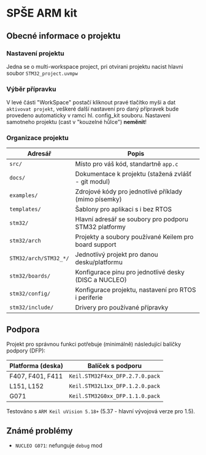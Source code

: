 # SPŠE ARM kit

## Obecné informace o projektu

### Nastavení projektu

Jedna se o multi-workspace project, pri otvirani projektu nacist hlavni soubor
`STM32_project.uvmpw`

### Výběr přípravku

V levé části "WorkSpace" postačí kliknout pravé tlačítko myši a dat 
`aktivovat projekt`, veškeré další nastavení pro daný přípravek bude
provedeno automaticky v ramci hl. config_kit souboru. Nastaveni 
samotneho projektu (cast v "kouzelné hůlce") **neměnit**!

### Organizace projektu

| Adresář               | Popis                                                 |
|-----------------------|-------------------------------------------------------|
| `src/`                | Místo pro váš kód, standartně  `app.c`                |
| `docs/`               | Dokumentace k projektu (stažená zvlášť - git modul)   |
| `examples/`           | Zdrojové kódy pro jednotlivé příklady (mimo písemky)  |
| `templates/`          | Šablony pro aplikaci s i bez RTOS                     |
| `stm32/`              | Hlavní adresář se soubory pro podporu STM32 platformy |
| `stm32/arch`          | Projekty a soubory používané Keilem pro board support |
| `STM32/arch/STM32_*/` | Jednotlivý projekt pro danou desku/platformu          |
| `stm32/boards/`       | Konfigurace pinu pro jednotlivé desky (DISC a NUCLEO) |
| `stm32/config/`       | Konfigurace projektu, nastavení pro RTOS i periferie  |
| `stm32/include/`      | Drivery pro používané přípravky                       |


## Podpora

Projekt pro správnou funkci potřebuje (minimálně) následující balíčky podpory (DFP):

| Platforma (deska)        | Balíček s podporu                            |
|--------------------------|----------------------------------------------|
| F407, F401, F411         | `Keil.STM32F4xx_DFP.2.7.0.pack`              |
| L151, L152               | `Keil.STM32L1xx_DFP.1.2.0.pack`              |
| G071                     | `Keil.STM32G0xx_DFP.1.1.0.pack`              |

Testováno s `ARM Keil uVision 5.18+` (5.37 - hlavní vývojová verze pro 1.5).

## Známé problémy

- `NUCLEO G071`: nefunguje `debug` mod
